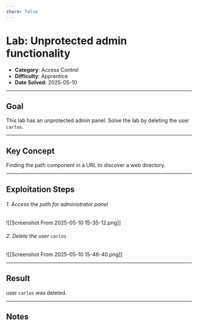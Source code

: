 ```yaml
---
share: false
---
```

# Lab: Unprotected admin functionality

- **Category**: Access Control
- **Difficulty**: Apprentice
- **Date Solved**: 2025-05-10

---

## Goal

This lab has an unprotected admin panel.
Solve the lab by deleting the user `carlos`.

---

## Key Concept

Finding the path component in a URL to discover a web directory.

---

## Exploitation Steps

###### 1. Access the path for administrator panel
![[Screenshot From 2025-05-10 15-35-12.png]]

###### 2. Delete the user `carlos`
![[Screenshot From 2025-05-10 15-46-40.png]]

---

## Result

user `carlos` was deleted.

---

## Notes


